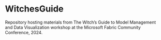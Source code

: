 # WitchesGuide
Repository hosting materials from The Witch’s Guide to Model Management and Data Visualization workshop at the Microsoft Fabric Community Conference, 2024.

